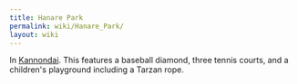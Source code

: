 ```yaml
---
title: Hanare Park
permalink: wiki/Hanare_Park/
layout: wiki
---
```


In [Kannondai](/wiki/Kannondai "wikilink"). This features a baseball diamond,
three tennis courts, and a children's playground including a Tarzan
rope.
